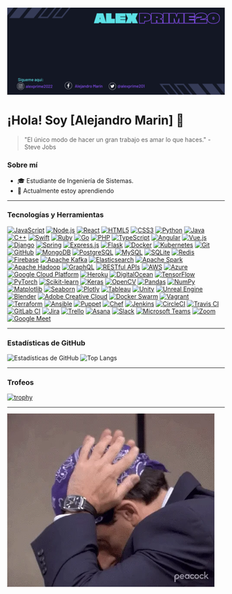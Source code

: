 ![Header](https://raw.githubusercontent.com/Alexprime20/Alexprime20/main/Alexprime20%20(4).png)

# ¡Hola! Soy [Alejandro Marin] 👋

> "El único modo de hacer un gran trabajo es amar lo que haces." - Steve Jobs

### Sobre mí
- 🎓 Estudiante de Ingeniería de Sistemas.
- 🌱 Actualmente estoy aprendiendo

---

### Tecnologías y Herramientas
[![JavaScript](https://img.shields.io/badge/-JavaScript-black?style=plastic-square&logo=javascript&logoWidth=40&logoHeight=40)](https://www.javascript.com/)
[![Node.js](https://img.shields.io/badge/-Node.js-black?style=plastic-square&logo=node.js&logoWidth=40&logoHeight=40)](https://nodejs.org/)
[![React](https://img.shields.io/badge/-React-black?style=plastic-square&logo=react&logoWidth=40&logoHeight=40)](https://reactjs.org/)
[![HTML5](https://img.shields.io/badge/-HTML5-black?style=plastic-square&logo=html5&logoWidth=40&logoHeight=40)](https://developer.mozilla.org/en-US/docs/Web/Guide/HTML/HTML5)
[![CSS3](https://img.shields.io/badge/-CSS3-black?style=plastic-square&logo=css3&logoWidth=40&logoHeight=40)](https://developer.mozilla.org/en-US/docs/Web/CSS)
[![Python](https://img.shields.io/badge/-Python-black?style=plastic-square&logo=python&logoWidth=40&logoHeight=40)](https://www.python.org/)
[![Java](https://img.shields.io/badge/-Java-black?style=plastic-square&logo=java&logoWidth=40&logoHeight=40)](https://www.java.com/)
[![C++](https://img.shields.io/badge/-C++-black?style=plastic-square&logo=c%2B%2B&logoWidth=40&logoHeight=40)](https://www.cplusplus.com/)
[![Swift](https://img.shields.io/badge/-Swift-black?style=plastic-square&logo=swift&logoWidth=40&logoHeight=40)](https://swift.org/)
[![Ruby](https://img.shields.io/badge/-Ruby-black?style=plastic-square&logo=ruby&logoWidth=40&logoHeight=40)](https://www.ruby-lang.org/)
[![Go](https://img.shields.io/badge/-Go-black?style=plastic-square&logo=go&logoWidth=40&logoHeight=40)](https://golang.org/)
[![PHP](https://img.shields.io/badge/-PHP-black?style=plastic-square&logo=php&logoWidth=40&logoHeight=40)](https://www.php.net/)
[![TypeScript](https://img.shields.io/badge/-TypeScript-black?style=plastic-square&logo=typescript&logoWidth=40&logoHeight=40)](https://www.typescriptlang.org/)
[![Angular](https://img.shields.io/badge/-Angular-black?style=plastic-square&logo=angular&logoWidth=40&logoHeight=40)](https://angular.io/)
[![Vue.js](https://img.shields.io/badge/-Vue.js-black?style=plastic-square&logo=vue.js&logoWidth=40&logoHeight=40)](https://vuejs.org/)
[![Django](https://img.shields.io/badge/-Django-black?style=plastic-square&logo=django&logoWidth=40&logoHeight=40)](https://www.djangoproject.com/)
[![Spring](https://img.shields.io/badge/-Spring-black?style=plastic-square&logo=spring&logoWidth=40&logoHeight=40)](https://spring.io/)
[![Express.js](https://img.shields.io/badge/-Express.js-black?style=plastic-square&logo=express&logoWidth=40&logoHeight=40)](https://expressjs.com/)
[![Flask](https://img.shields.io/badge/-Flask-black?style=plastic-square&logo=flask&logoWidth=40&logoHeight=40)](https://palletsprojects.com/p/flask/)
[![Docker](https://img.shields.io/badge/-Docker-black?style=plastic-square&logo=docker&logoWidth=40&logoHeight=40)](https://www.docker.com/)
[![Kubernetes](https://img.shields.io/badge/-Kubernetes-black?style=plastic-square&logo=kubernetes&logoWidth=40&logoHeight=40)](https://kubernetes.io/)
[![Git](https://img.shields.io/badge/-Git-black?style=plastic-square&logo=git&logoWidth=40&logoHeight=40)](https://git-scm.com/)
[![GitHub](https://img.shields.io/badge/-GitHub-black?style=plastic-square&logo=github&logoWidth=40&logoHeight=40)](https://github.com/)
[![MongoDB](https://img.shields.io/badge/-MongoDB-black?style=plastic-square&logo=mongodb&logoWidth=40&logoHeight=40)](https://www.mongodb.com/)
[![PostgreSQL](https://img.shields.io/badge/-PostgreSQL-black?style=plastic-square&logo=postgresql&logoWidth=40&logoHeight=40)](https://www.postgresql.org/)
[![MySQL](https://img.shields.io/badge/-MySQL-black?style=plastic-square&logo=mysql&logoWidth=40&logoHeight=40)](https://www.mysql.com/)
[![SQLite](https://img.shields.io/badge/-SQLite-black?style=plastic-square&logo=sqlite&logoWidth=40&logoHeight=40)](https://www.sqlite.org/)
[![Redis](https://img.shields.io/badge/-Redis-black?style=plastic-square&logo=redis&logoWidth=40&logoHeight=40)](https://redis.io/)
[![Firebase](https://img.shields.io/badge/-Firebase-black?style=plastic-square&logo=firebase&logoWidth=40&logoHeight=40)](https://firebase.google.com/)
[![Apache Kafka](https://img.shields.io/badge/-Apache%20Kafka-black?style=plastic-square&logo=apache%20kafka&logoWidth=40&logoHeight=40)](https://kafka.apache.org/)
[![Elasticsearch](https://img.shields.io/badge/-Elasticsearch-black?style=plastic-square&logo=elasticsearch&logoWidth=40&logoHeight=40)](https://www.elastic.co/elasticsearch/)
[![Apache Spark](https://img.shields.io/badge/-Apache%20Spark-black?style=plastic-square&logo=apache%20spark&logoWidth=40&logoHeight=40)](https://spark.apache.org/)
[![Apache Hadoop](https://img.shields.io/badge/-Apache%20Hadoop-black?style=plastic-square&logo=apache%20hadoop&logoWidth=40&logoHeight=40)](https://hadoop.apache.org/)
[![GraphQL](https://img.shields.io/badge/-GraphQL-black?style=plastic-square&logo=graphql&logoWidth=40&logoHeight=40)](https://graphql.org/)
[![RESTful APIs](https://img.shields.io/badge/-RESTful%20APIs-black?style=plastic-square&logo=restful%20api&logoWidth=40&logoHeight=40)](https://restfulapi.net/)
[![AWS](https://img.shields.io/badge/-AWS-black?style=plastic-square&logo=amazon%20aws&logoWidth=40&logoHeight=40)](https://aws.amazon.com/)
[![Azure](https://img.shields.io/badge/-Azure-black?style=plastic-square&logo=microsoft%20azure&logoWidth=40&logoHeight=40)](https://azure.microsoft.com/)
[![Google Cloud Platform](https://img.shields.io/badge/-Google%20Cloud%20Platform-black?style=plastic-square&logo=google%20cloud&logoWidth=40&logoHeight=40)](https://cloud.google.com/)
[![Heroku](https://img.shields.io/badge/-Heroku-black?style=plastic-square&logo=heroku&logoWidth=40&logoHeight=40)](https://www.heroku.com/)
[![DigitalOcean](https://img.shields.io/badge/-DigitalOcean-black?style=plastic-square&logo=digitalocean&logoWidth=40&logoHeight=40)](https://www.digitalocean.com/)
[![TensorFlow](https://img.shields.io/badge/-TensorFlow-black?style=plastic-square&logo=tensorflow&logoWidth=40&logoHeight=40)](https://www.tensorflow.org/)
[![PyTorch](https://img.shields.io/badge/-PyTorch-black?style=plastic-square&logo=pytorch&logoWidth=40&logoHeight=40)](https://pytorch.org/)
[![Scikit-learn](https://img.shields.io/badge/-Scikit--learn-black?style=plastic-square&logo=scikit-learn&logoWidth=40&logoHeight=40)](https://scikit-learn.org/)
[![Keras](https://img.shields.io/badge/-Keras-black?style=plastic-square&logo=keras&logoWidth=40&logoHeight=40)](https://keras.io/)
[![OpenCV](https://img.shields.io/badge/-OpenCV-black?style=plastic-square&logo=opencv&logoWidth=40&logoHeight=40)](https://opencv.org/)
[![Pandas](https://img.shields.io/badge/-Pandas-black?style=plastic-square&logo=pandas&logoWidth=40&logoHeight=40)](https://pandas.pydata.org/)
[![NumPy](https://img.shields.io/badge/-NumPy-black?style=plastic-square&logo=numpy&logoWidth=40&logoHeight=40)](https://numpy.org/)
[![Matplotlib](https://img.shields.io/badge/-Matplotlib-black?style=plastic-square&logo=matplotlib&logoWidth=40&logoHeight=40)](https://matplotlib.org/)
[![Seaborn](https://img.shields.io/badge/-Seaborn-black?style=plastic-square&logo=seaborn&logoWidth=40&logoHeight=40)](https://seaborn.pydata.org/)
[![Plotly](https://img.shields.io/badge/-Plotly-black?style=plastic-square&logo=plotly&logoWidth=40&logoHeight=40)](https://plotly.com/)
[![Tableau](https://img.shields.io/badge/-Tableau-black?style=plastic-square&logo=tableau&logoWidth=40&logoHeight=40)](https://www.tableau.com/)
[![Unity](https://img.shields.io/badge/-Unity-black?style=plastic-square&logo=unity&logoWidth=40&logoHeight=40)](https://unity.com/)
[![Unreal Engine](https://img.shields.io/badge/-Unreal%20Engine-black?style=plastic-square&logo=unreal%20engine&logoWidth=40&logoHeight=40)](https://www.unrealengine.com/)
[![Blender](https://img.shields.io/badge/-Blender-black?style=plastic-square&logo=blender&logoWidth=40&logoHeight=40)](https://www.blender.org/)
[![Adobe Creative Cloud](https://img.shields.io/badge/-Adobe%20Creative%20Cloud-black?style=plastic-square&logo=adobe%20creative%20cloud&logoWidth=40&logoHeight=40)](https://www.adobe.com/creativecloud.html/)
[![Docker Swarm](https://img.shields.io/badge/-Docker%20Swarm-black?style=plastic-square&logo=docker&logoWidth=40&logoHeight=40)](https://www.docker.com/)
[![Vagrant](https://img.shields.io/badge/-Vagrant-black?style=plastic-square&logo=vagrant&logoWidth=40&logoHeight=40)](https://www.vagrantup.com/)
[![Terraform](https://img.shields.io/badge/-Terraform-black?style=plastic-square&logo=terraform&logoWidth=40&logoHeight=40)](https://www.terraform.io/)
[![Ansible](https://img.shields.io/badge/-Ansible-black?style=plastic-square&logo=ansible&logoWidth=40&logoHeight=40)](https://www.ansible.com/)
[![Puppet](https://img.shields.io/badge/-Puppet-black?style=plastic-square&logo=puppet&logoWidth=40&logoHeight=40)](https://puppet.com/)
[![Chef](https://img.shields.io/badge/-Chef-black?style=plastic-square&logo=chef&logoWidth=40&logoHeight=40)](https://www.chef.io/)
[![Jenkins](https://img.shields.io/badge/-Jenkins-black?style=plastic-square&logo=jenkins&logoWidth=40&logoHeight=40)](https://www.jenkins.io/)
[![CircleCI](https://img.shields.io/badge/-CircleCI-black?style=plastic-square&logo=circleci&logoWidth=40&logoHeight=40)](https://circleci.com/)
[![Travis CI](https://img.shields.io/badge/-Travis%20CI-black?style=plastic-square&logo=travis%20ci&logoWidth=40&logoHeight=40)](https://travis-ci.com/)
[![GitLab CI](https://img.shields.io/badge/-GitLab%20CI-black?style=plastic-square&logo=gitlab&logoWidth=40&logoHeight=40)](https://docs.gitlab.com/ee/ci/)
[![Jira](https://img.shields.io/badge/-Jira-black?style=plastic-square&logo=jira&logoWidth=40&logoHeight=40)](https://www.atlassian.com/software/jira)
[![Trello](https://img.shields.io/badge/-Trello-black?style=plastic-square&logo=trello&logoWidth=40&logoHeight=40)](https://trello.com/)
[![Asana](https://img.shields.io/badge/-Asana-black?style=plastic-square&logo=asana&logoWidth=40&logoHeight=40)](https://asana.com/)
[![Slack](https://img.shields.io/badge/-Slack-black?style=plastic-square&logo=slack&logoWidth=40&logoHeight=40)](https://slack.com/)
[![Microsoft Teams](https://img.shields.io/badge/-Microsoft%20Teams-black?style=plastic-square&logo=microsoft%20teams&logoWidth=40&logoHeight=40)](https://www.microsoft.com/en/microsoft-teams/group-chat-software)
[![Zoom](https://img.shields.io/badge/-Zoom-black?style=plastic-square&logo=zoom&logoWidth=40&logoHeight=40)](https://zoom.us/)
[![Google Meet](https://img.shields.io/badge/-Google%20Meet-black?style=plastic-square&logo=google%20meet&logoWidth=40&logoHeight=40)](https://meet.google.com/)


---

### Estadísticas de GitHub
![Estadísticas de GitHub](https://github-readme-stats.vercel.app/api?username=Alexprime20&show_icons=true&theme=radical)
![Top Langs](https://github-readme-stats.vercel.app/api/top-langs/?username=Alexprime20&layout=compact&theme=radical)

---

### Trofeos
[![trophy](https://github-profile-trophy.vercel.app/?username=Alexprime20)](https://github.com/ryo-ma/github-profile-trophy)

---

![GIF](https://raw.githubusercontent.com/Alexprime20/Alexprime20/main/giphy.webp)

